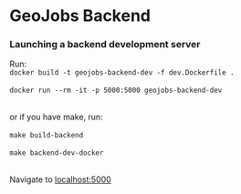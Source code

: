 # GeoJobs Backend
### Launching a backend development server
Run:<br />
`docker build -t geojobs-backend-dev -f dev.Dockerfile .`<br /><br />
`docker run --rm -it -p 5000:5000 geojobs-backend-dev`<br /><br />

or if you have make, run:<br /><br />
`make build-backend`<br /><br />
`make backend-dev-docker`<br /><br />

Navigate to [localhost:5000](localhost:5000)<br />